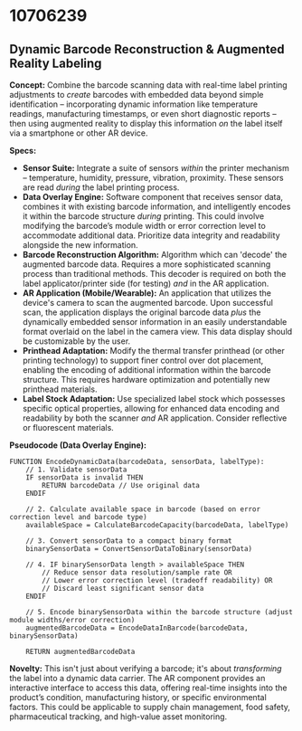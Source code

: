 # 10706239

## Dynamic Barcode Reconstruction & Augmented Reality Labeling

**Concept:** Combine the barcode scanning data with real-time label printing adjustments to *create* barcodes with embedded data beyond simple identification – incorporating dynamic information like temperature readings, manufacturing timestamps, or even short diagnostic reports – then using augmented reality to display this information *on* the label itself via a smartphone or other AR device.

**Specs:**

*   **Sensor Suite:** Integrate a suite of sensors *within* the printer mechanism – temperature, humidity, pressure, vibration, proximity.  These sensors are read *during* the label printing process.
*   **Data Overlay Engine:** Software component that receives sensor data, combines it with existing barcode information, and intelligently encodes it within the barcode structure *during* printing.  This could involve modifying the barcode’s module width or error correction level to accommodate additional data.  Prioritize data integrity and readability alongside the new information.
*   **Barcode Reconstruction Algorithm:** Algorithm which can 'decode' the augmented barcode data. Requires a more sophisticated scanning process than traditional methods.  This decoder is required on both the label applicator/printer side (for testing) *and* in the AR application.
*   **AR Application (Mobile/Wearable):** An application that utilizes the device's camera to scan the augmented barcode. Upon successful scan, the application displays the original barcode data *plus* the dynamically embedded sensor information in an easily understandable format overlaid on the label in the camera view. This data display should be customizable by the user.
*   **Printhead Adaptation:** Modify the thermal transfer printhead (or other printing technology) to support finer control over dot placement, enabling the encoding of additional information within the barcode structure. This requires hardware optimization and potentially new printhead materials.
*   **Label Stock Adaptation:** Use specialized label stock which possesses specific optical properties, allowing for enhanced data encoding and readability by both the scanner *and* AR application. Consider reflective or fluorescent materials.

**Pseudocode (Data Overlay Engine):**

```
FUNCTION EncodeDynamicData(barcodeData, sensorData, labelType):
    // 1. Validate sensorData
    IF sensorData is invalid THEN
        RETURN barcodeData // Use original data
    ENDIF

    // 2. Calculate available space in barcode (based on error correction level and barcode type)
    availableSpace = CalculateBarcodeCapacity(barcodeData, labelType)

    // 3. Convert sensorData to a compact binary format
    binarySensorData = ConvertSensorDataToBinary(sensorData)

    // 4. IF binarySensorData length > availableSpace THEN
        // Reduce sensor data resolution/sample rate OR
        // Lower error correction level (tradeoff readability) OR
        // Discard least significant sensor data
    ENDIF

    // 5. Encode binarySensorData within the barcode structure (adjust module widths/error correction)
    augmentedBarcodeData = EncodeDataInBarcode(barcodeData, binarySensorData)

    RETURN augmentedBarcodeData
```

**Novelty:** This isn't just about verifying a barcode; it's about *transforming* the label into a dynamic data carrier.  The AR component provides an interactive interface to access this data, offering real-time insights into the product’s condition, manufacturing history, or specific environmental factors. This could be applicable to supply chain management, food safety, pharmaceutical tracking, and high-value asset monitoring.